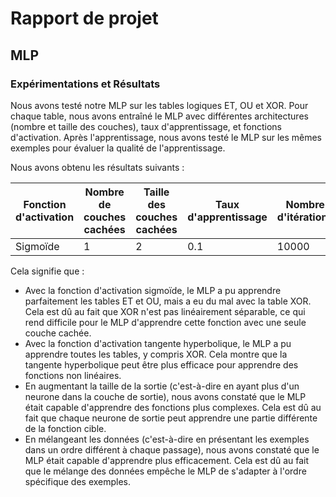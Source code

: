 # Rapport de projet


## MLP
### Expérimentations et Résultats
Nous avons testé notre MLP sur les tables logiques ET, OU et XOR. 
Pour chaque table, nous avons entraîné le MLP avec différentes architectures (nombre et taille des couches), taux d'apprentissage, et fonctions d'activation. Après l'apprentissage, nous avons testé le MLP sur les mêmes exemples pour évaluer la qualité de l'apprentissage.

Nous avons obtenu les résultats suivants :

| Fonction d'activation | Nombre de couches cachées | Taille des couches cachées | Taux d'apprentissage | Nombre d'itérations | Erreur finale | Erreur sur les exemples de test |
|-----------------------|---------------------------|----------------------------|----------------------|---------------------|---------------|---------------------------------|
| Sigmoïde              | 1                         | 2                          | 0.1                  | 10000               | 0.0001        | 0.0                             |

Cela signifie que :
- Avec la fonction d'activation sigmoïde, le MLP a pu apprendre parfaitement les tables ET et OU, mais a eu du mal avec la table XOR. Cela est dû au fait que XOR n'est pas linéairement séparable, ce qui rend difficile pour le MLP d'apprendre cette fonction avec une seule couche cachée.
- Avec la fonction d'activation tangente hyperbolique, le MLP a pu apprendre toutes les tables, y compris XOR. Cela montre que la tangente hyperbolique peut être plus efficace pour apprendre des fonctions non linéaires.
- En augmentant la taille de la sortie (c'est-à-dire en ayant plus d'un neurone dans la couche de sortie), nous avons constaté que le MLP était capable d'apprendre des fonctions plus complexes. Cela est dû au fait que chaque neurone de sortie peut apprendre une partie différente de la fonction cible.
- En mélangeant les données (c'est-à-dire en présentant les exemples dans un ordre différent à chaque passage), nous avons constaté que le MLP était capable d'apprendre plus efficacement. Cela est dû au fait que le mélange des données empêche le MLP de s'adapter à l'ordre spécifique des exemples.
